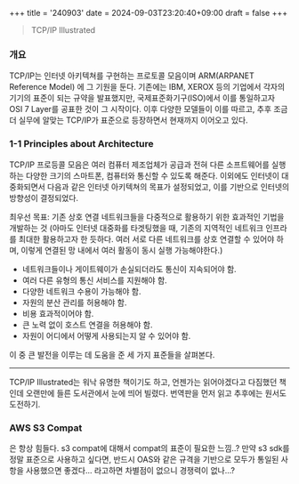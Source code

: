 +++
title = '240903'
date = 2024-09-03T23:20:40+09:00
draft = false 
+++

> TCP/IP Illustrated

### 개요

TCP/IP는 인터넷 아키텍쳐를 구현하는 프로토콜 모음이며 ARM(ARPANET Reference Model) 에 그 기원을 둔다.
기존에는 IBM, XEROX 등의 기업에서 각자의 기기의 표준이 되는 규약을 발표했지만, 국제표준화기구(ISO)에서 이를 통일하고자 OSI 7 Layer를 공표한 것이 그 시작이다.
이후 다양한 모델들이 이를 따르고, 추후 조금 더 실무에 알맞는 TCP/IP가 표준으로 등장하면서 현재까지 이어오고 있다.

### 1-1 Principles about Architecture

TCP/IP 프로등콜 모음은 여러 컴퓨터 제조업체가 공급과 전혀 다른 소프트웨어를 실행하는 다양한 크기의 스마트폰, 컴퓨터와 통신할 수 있도록 해준다.
이외에도 인터넷이 대중화되면서 다음과 같은 인터넷 아키텍쳐의 목표가 설정되었고, 이를 기반으로 인터넷의 방향성이 결정되었다.

최우선 목표: 기존 상호 연결 네트워크들을 다중적으로 활용하기 위한 효과적인 기법을 개발하는 것 (아마도 인터넷 대중화를 타겟팅했을 때, 기존의 지역적인 네트워크 인프라를 최대한 활용하고자 한 듯하다. 여러 서로 다른 네트워크를 상호 연결할 수 있어야 하며, 이렇게 연결된 망 내에서 여러 활동이 동시 실행 가능해야한다.)

- 네트워크들이나 게이트웨이가 손실되더라도 통신이 지속되어야 함.
- 여러 다른 유형의 통신 서비스를 지원해야 함.
- 다양한 네트워크 수용이 가능해야 함.
- 자원의 분산 관리를 허용해야 함.
- 비용 효과적이어야 함.
- 큰 노력 없이 호스트 연결을 허용해야 함.
- 자원이 어디에서 어떻게 사용되는지 알 수 있어야 함.

이 중 큰 발전을 이루는 데 도움을 준 세 가지 표준들을 살펴본다.

---

TCP/IP Illustrated는 워낙 유명한 책이기도 하고, 언젠가는 읽어야겠다고 다짐했던 책인데
오랜만에 들른 도서관에서 눈에 띄어 빌렸다. 번역판을 먼저 읽고 추후에는 원서도 도전하기.


### AWS S3 Compat

은 항상 힘들다.
s3 compat에 대해서 compat의 표준이 필요한 느낌..?
만약 s3 sdk를 정말 표준으로 사용하고 싶다면, 반드시 OAS와 같은 규격을 기반으로 모두가 통일된 사항을 사용했으면 좋겠다...
라고하면 차별점이 없으니 경쟁력이 없나...?